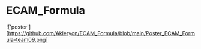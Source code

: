# ECAM_Formula

!['poster'][https://github.com/Akleryon/ECAM_Formula/blob/main/Poster_ECAM_Formula-team09.png]